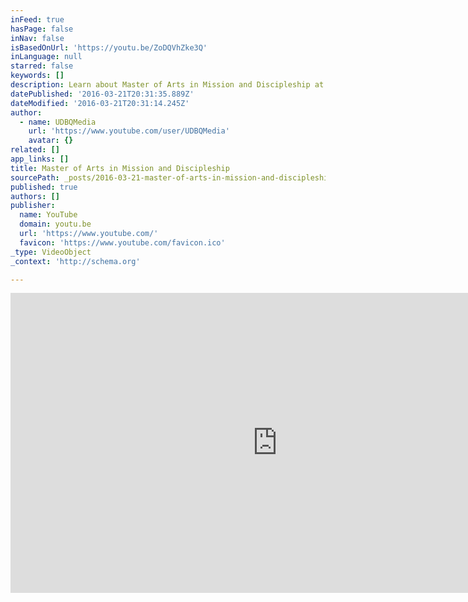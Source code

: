 ```yaml
---
inFeed: true
hasPage: false
inNav: false
isBasedOnUrl: 'https://youtu.be/ZoDQVhZke3Q'
inLanguage: null
starred: false
keywords: []
description: Learn about Master of Arts in Mission and Discipleship at University of Dubuque Theological Seminary
datePublished: '2016-03-21T20:31:35.889Z'
dateModified: '2016-03-21T20:31:14.245Z'
author:
  - name: UDBQMedia
    url: 'https://www.youtube.com/user/UDBQMedia'
    avatar: {}
related: []
app_links: []
title: Master of Arts in Mission and Discipleship
sourcePath: _posts/2016-03-21-master-of-arts-in-mission-and-discipleship.md
published: true
authors: []
publisher:
  name: YouTube
  domain: youtu.be
  url: 'https://www.youtube.com/'
  favicon: 'https://www.youtube.com/favicon.ico'
_type: VideoObject
_context: 'http://schema.org'

---
```

<iframe src="https://cdn.embedly.com/widgets/media.html?src=https%3A%2F%2Fwww.youtube.com%2Fembed%2FZoDQVhZke3Q%3Ffeature%3Doembed&amp;url=https%3A%2F%2Fwww.youtube.com%2Fwatch%3Fv%3DZoDQVhZke3Q%26feature%3Dyoutu.be&amp;image=https%3A%2F%2Fi.ytimg.com%2Fvi%2FZoDQVhZke3Q%2Fhqdefault.jpg&amp;key=b7d04c9b404c499eba89ee7072e1c4f7&amp;type=text%2Fhtml&amp;schema=youtube" width="854" height="480" scrolling="no" frameborder="0" allowfullscreen="allowfullscreen" style=""></iframe>